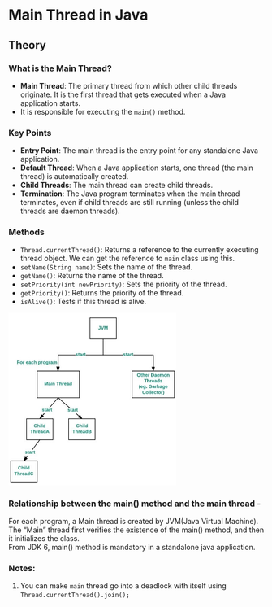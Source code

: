 # Main Thread in Java

## Theory

### What is the Main Thread?

- **Main Thread**: The primary thread from which other child threads originate. It is the first thread that gets executed when a Java application starts.
- It is responsible for executing the `main()` method.

### Key Points

- **Entry Point**: The main thread is the entry point for any standalone Java application.
- **Default Thread**: When a Java application starts, one thread (the main thread) is automatically created.
- **Child Threads**: The main thread can create child threads.
- **Termination**: The Java program terminates when the main thread terminates, even if child threads are still running (unless the child threads are daemon threads).

### Methods

- `Thread.currentThread()`: Returns a reference to the currently executing thread object. We can get the reference to `main` class using this.
- `setName(String name)`: Sets the name of the thread.
- `getName()`: Returns the name of the thread.
- `setPriority(int newPriority)`: Sets the priority of the thread.
- `getPriority()`: Returns the priority of the thread.
- `isAlive()`: Tests if this thread is alive.

<img src="main-thread-in-java.jpeg" alt="drawing" width="330"/>

### Relationship between the main() method and the main thread -

For each program, a Main thread is created by JVM(Java Virtual Machine). The “Main” thread first verifies the existence of the main() method, and then it initializes the class. <br/>
From JDK 6, main() method is mandatory in a standalone java application.

### Notes:

1. You can make `main` thread go into a deadlock with itself using `Thread.currentThread().join();`
